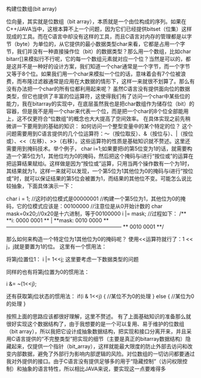 构建位数组(bit array)

位向量，其实就是位数组（bit array），本质就是一个由位构成的序列。如果在C++/JAVA当中，这根本算不上一个问题，因为它们已经提供bitset（位集）这样现成的工具。而在C语言中却没有这样的工具，而且C语言对内存的管理都是以字节（byte）为单位的，从它提供的最小数据类型char来看，它都是占用一个字节，我们并没有一种直接操作位（bit）的数据类型？那么用一个数组，比如char bitarr[]来模拟行不行呢，它的每一个数组元素就对应一个位？当然是可以的，都是这并不是一种好的设计方案，我们知道一个char通常是一个字节，而一个字节又等于8个位。如果我们用一个char来模拟一个位的话，意味着会有7个位被浪费，而布隆过滤器通常是应用在大数据的情形下，这样一来就很不划算了。那么有没有办法把一个char的所有位都利用起来呢？
虽然C语言没有提供面向位的数据类型，但它也提供了丰富的位运算符，这使得我们有了访问一个char中某些位的能力，我在bitarray的实现中，在底层虽然我也是把char数组作为储存位（bit）的容器，但是我不是用一个char来代表一个位，而是把一个char的8个位全部能用上，这不仅更符合“位数组”的概念也大大提高了空间效率。
在具体实现之前先稍微讲一下要用到的基础的知识： 
如何访问一个整型变量中的某个特定的位？ 
这个问题需要用到C语言提供的几个位运算符：～（按位取反）、&（按位与）、|（按位或）、<<（左移）、>>（右移）。这些运算符的性质是基础知识就不赘述。这里还需要用到掩码技术。举个例子， 
char i=1;如果要把i的第5位变为1的话，就需要构造一个第5位为1，其他位均为0的掩码，然后把这个掩码与i进行“按位或”的运算在把运算结果赋给i。这样做是因为“按位或”运算，只用当两个操作数有一个为1时，其结果就为1，这样一来就可以发现，一个第5位为1其他位为0的掩码与i进行“按位或”时，就可以保证结果的第5位会被置为1，而结果的其他位不变。可能怎么说比较抽象，下面具体演示一下：

char i = 1;
//这时i的位模式是00000001
//构建一个第5位为1，其他位为0的掩码，它的位模式应该是：00100000
//注意位是从0开始计数的
char mask=0x20;//0x20是十六进制，等于00100000
i |= mask;
//过程如下：
/**
**i:        0000 0001
**        |
**mask:    0010 0000
**  ——————————————————————
**          0010 0001
**/

那么如何来构造一个特定位为1其他位为0的掩码呢？ 
使用<<运算符就行了：1 << j，j就是要置为1的位。 
这里有一个惯用法：

将第j位置位1：
i |= 1<<j;
这里要考虑一下数据类型的问题

同样的也有将第j位置为0的惯用法：

i &= ~(1<<j);

还有获取第j位状态的惯用法：
if(i & 1<<j)
{
  //某位不为0的处理
}
else
{
 //某位为0的处理
}

按照上面的思路应该都很好理解，这里不赘述。
有了上面基础知识的准备那么就很好实现这个数据结构了，由于我想要的是一个可以复用、易于维护的位数组（bit array），所以我把它设计成抽象数据结构，把实现和接口分离开来，并且采用C语言提供的“不完整类型”把实现的细节（主要是真正的bitarray数据结构）隐藏起来，仅提供一个指针（bit_array），这样就能最大限度的防止外部去访问和改变内部数据，避免了外部行为影响内部逻辑的风险。对位数组的一切访问都要通过我对外提供的接口。由于C语言没有提供足够多的用于“隐藏控制”（访问权限控制）和抽象的语言特性，所以相比JAVA来说，要实现这一点要难得多
